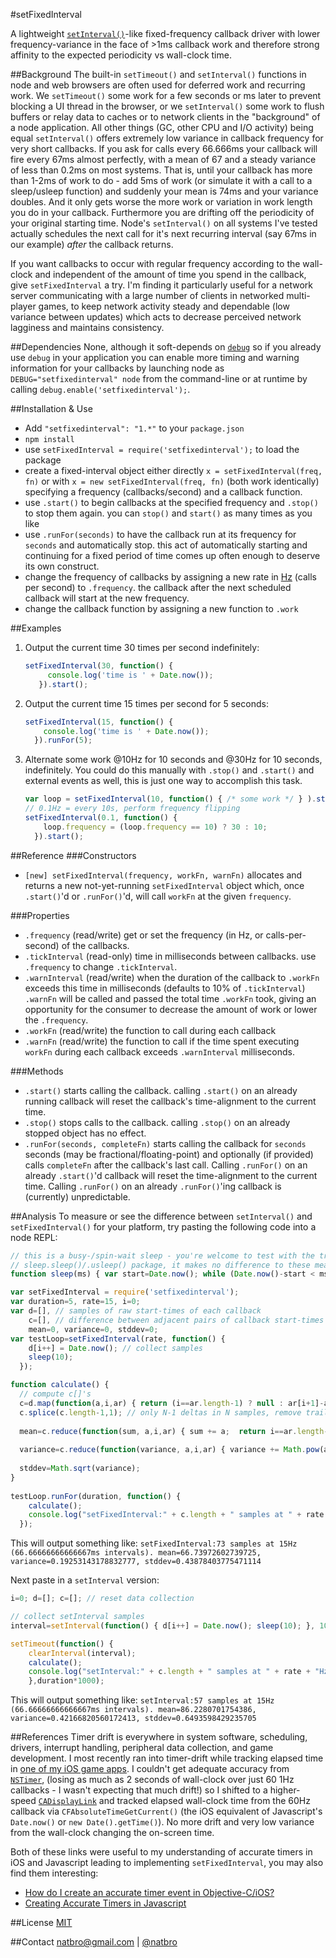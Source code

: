 #setFixedInterval

A lightweight [`setInterval()`](http://nodejs.org/api/timers.html#timers_setinterval_callback_delay_arg)-like fixed-frequency callback driver with lower frequency-variance in the face of >1ms callback work and therefore strong affinity to the expected periodicity vs wall-clock time.

##Background
The built-in `setTimeout()` and `setInterval()` functions in node and web browsers are often used for deferred work and recurring work. We `setTimeout()` some work for a few seconds or ms later to prevent blocking a UI thread in the browser, or we `setInterval()` some work to flush buffers or relay data to caches or to network clients in the "background" of a node application. All other things (GC, other CPU and I/O activity) being equal `setInterval()` offers extremely low variance in callback frequency for very short callbacks. If you ask for calls every 66.666ms your callback will fire every 67ms almost perfectly, with a mean of 67 and a steady variance of less than 0.2ms on most systems. That is, until your callback has more than 1-2ms of work to do - add 5ms of work (or simulate it with a call to a sleep/usleep function) and suddenly your mean is 74ms and your variance doubles. And it only gets worse the more work or variation in work length you do in your callback. Furthermore you are drifting off the periodicity of your original starting time. Node's `setInterval()` on all systems I've tested actually schedules the next call for it's next recurring interval (say 67ms in our example) *after* the callback returns.

If you want callbacks to occur with regular frequency according to the wall-clock and independent of the amount of time you spend in the callback, give `setFixedInterval` a try. I'm finding it particularly useful for a network server communicating with a large number of clients in networked multi-player games, to keep network activity steady and dependable (low variance between updates) which acts to decrease perceived network lagginess and maintains consistency.

##Dependencies
None, although it soft-depends on [`debug`](https://github.com/visionmedia/debug) so if you already use `debug` in your application you can enable more timing and warning information for your callbacks by launching node as `DEBUG="setfixedinterval" node` from the command-line or at runtime by calling `debug.enable('setfixedinterval');`.

##Installation & Use
 * Add `"setfixedinterval": "1.*"` to your `package.json`
 * `npm install`
 * use `setFixedInterval = require('setfixedinterval');` to load the package
 * create a fixed-interval object either directly `x = setFixedInterval(freq, fn)` or with `x = new setFixedInterval(freq, fn)` (both work identically) specifying a frequency (callbacks/second) and a callback function.
 * use `.start()` to begin callbacks at the specified frequency and `.stop()` to stop them again. you can `stop()` and `start()` as many times as you like
 * use `.runFor(seconds)` to have the callback run at its frequency for `seconds` and automatically stop. this act of automatically starting and continuing for a fixed period of time comes up often enough to deserve its own construct. 
 * change the frequency of callbacks by assigning a new rate in [Hz](http://en.wikipedia.org/wiki/Hertz) (calls per second) to `.frequency`. the callback after the next scheduled callback will start at the new frequency.
 * change the callback function by assigning a new function to `.work`

##Examples
 1. Output the current time 30 times per second indefinitely:

    ```js
    setFixedInterval(30, function() {
 	     console.log('time is ' + Date.now());
 	   }).start();
    ```

 2. Output the current time 15 times per second for 5 seconds:

    ```js
    setFixedInterval(15, function() {
        console.log('time is ' + Date.now());
      }).runFor(5);
    ```

 3. Alternate some work @10Hz for 10 seconds and @30Hz for 10 seconds, indefinitely. You could do this manually with `.stop()` and `.start()` and external events as well, this is just one way to accomplish this task.

    ```js
    var loop = setFixedInterval(10, function() { /* some work */ } ).start();
    // 0.1Hz = every 10s, perform frequency flipping
    setFixedInterval(0.1, function() {
        loop.frequency = (loop.frequency == 10) ? 30 : 10;
      }).start();
    ```

##Reference
###Constructors
 * `[new] setFixedInterval(frequency, workFn, warnFn)` allocates and returns a new not-yet-running `setFixedInterval` object which, once `.start()`'d or `.runFor()`'d, will call `workFn` at the given `frequency`.


###Properties
 * `.frequency` (read/write) get or set the frequency (in Hz, or calls-per-second) of the callbacks.
 * `.tickInterval` (read-only) time in milliseconds between callbacks. use `.frequency` to change `.tickInterval`.
 * `.warnInterval` (read/write) when the duration of the callback to `.workFn` exceeds this time in milliseconds (defaults to 10% of `.tickInterval`) `.warnFn` will be called and passed the total time `.workFn` took, giving an opportunity for the consumer to decrease the amount of work or lower the `.frequency`.
 * `.workFn` (read/write) the function to call during each callback
 * `.warnFn` (read/write) the function to call if the time spent executing `workFn` during each callback exceeds `.warnInterval` milliseconds.

###Methods
 * `.start()` starts calling the callback. calling `.start()` on an already running callback will reset the callback's time-alignment to the current time.
 * `.stop()` stops calls to the callback. calling `.stop()` on an already stopped object has no effect.
 * `.runFor(seconds, completeFn)` starts calling the callback for `seconds` seconds (may be fractional/floating-point) and optionally (if provided) calls `completeFn` after the callback's last call. Calling `.runFor()` on an already `.start()`'d callback will reset the time-alignment to the current time. Calling `.runFor()` on an already `.runFor()`'ing callback is (currently) unpredictable.

##Analysis
To measure or see the difference between `setInterval()` and `setFixedInterval()` for your platform, try pasting the following code into a node REPL:

```js
// this is a busy-/spin-wait sleep - you're welcome to test with the true
// sleep.sleep()/.usleep() package, it makes no difference to these measurements
function sleep(ms) { var start=Date.now(); while (Date.now()-start < ms); }

var setFixedInterval = require('setfixedinterval');
var duration=5, rate=15, i=0;
var d=[], // samples of raw start-times of each callback
    c=[], // difference between adjacent pairs of callback start-times
    mean=0, variance=0, stddev=0;
var testLoop=setFixedInterval(rate, function() {
    d[i++] = Date.now(); // collect samples
    sleep(10);
  });

function calculate() {
  // compute c[]'s
  c=d.map(function(a,i,ar) { return (i==ar.length-1) ? null : ar[i+1]-a; });
  c.splice(c.length-1,1); // only N-1 deltas in N samples, remove trailing null
    
  mean=c.reduce(function(sum, a,i,ar) { sum += a;  return i==ar.length-1?(ar.length==0?0:sum/ar.length):sum},0);
    
  variance=c.reduce(function(variance, a,i,ar) { variance += Math.pow(a-mean,2); return (i==ar.length-1) ? (ar.length==0 ? 0 : variance/ar.length) : variance}, 0);
    
  stddev=Math.sqrt(variance);
} 
  
testLoop.runFor(duration, function() {
    calculate();
    console.log("setFixedInterval:" + c.length + " samples at " + rate + "Hz (" + (1000/rate) + "ms intervals). mean=" + mean + ", variance=" + variance + ", stddev=" + stddev);
  });
```
 This will output something like:
 `setFixedInterval:73 samples at 15Hz (66.66666666666667ms intervals). mean=66.73972602739725, variance=0.19253143178832777, stddev=0.43878403775471114`
 
 Next paste in a `setInterval` version:

```js
i=0; d=[]; c=[]; // reset data collection

// collect setInterval samples
interval=setInterval(function() { d[i++] = Date.now(); sleep(10); }, 1000/rate);

setTimeout(function() {
    clearInterval(interval);
    calculate();
    console.log("setInterval:" + c.length + " samples at " + rate + "Hz (" + (1000/rate) + "ms intervals). mean=" + mean + ", variance=" + variance + ", stddev=" + stddev);
    },duration*1000);

```
 This will output something like:
 `setInterval:57 samples at 15Hz (66.66666666666667ms intervals). mean=86.2280701754386, variance=0.42166820560172413, stddev=0.6493598429235705`

##References
Timer drift is everywhere in system software, scheduling, drivers, interrupt handling, peripheral data collection, and game development. I most recently ran into timer-drift while tracking elapsed time in [one of my iOS game apps](https://itunes.apple.com/us/app/tile-find-words-fast/id770231137?mt=8). I couldn't get adequate accuracy from [`NSTimer`](https://developer.apple.com/Library/ios/documentation/Cocoa/Reference/Foundation/Classes/NSTimer_Class/index.html), (losing as much as 2 seconds of wall-clock over just 60 1Hz callbacks - I wasn't expecting that much drift!) so I shifted to a higher-speed [`CADisplayLink`](https://developer.apple.com/library/iOs/documentation/QuartzCore/Reference/CADisplayLink_ClassRef/index.html) and tracked elapsed wall-clock time from the 60Hz callback via `CFAbsoluteTimeGetCurrent()` (the iOS equivalent of Javascript's `Date.now()` or `new Date().getTime()`). No more drift and very low variance from the wall-clock changing the on-screen time.

Both of these links were useful to my understanding of accurate timers in iOS and Javascript leading to implementing `setFixedInterval`, you may also find them interesting:
 * [How do I create an accurate timer event in Objective-C/iOS?](http://stackoverflow.com/a/10715366/452082)
 * [Creating Accurate Timers in Javascript](http://www.sitepoint.com/creating-accurate-timers-in-javascript/)

##License
[MIT](http://opensource.org/licenses/MIT)

##Contact
[natbro@gmail.com](mailto:natbro@gmail.com) | [@natbro](http://twitter.com/natbro)